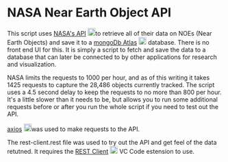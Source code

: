 # NASA Near Earth Object API

This script uses [NASA's API](https://api.nasa.gov/) <img src="https://api.nasa.gov/assets/img/favicons/favicon-192.png" alt="NASA logo" width=18>to retrieve all of their data on NOEs (Near Earth Objects) and save it to a [mongoDb Atlas](https://www.npmjs.com/package/mongodb) <img src="https://dbpyje2nswhci.cloudfront.net/images/new_favicon.ico" alt="mongodb logo" width=18> database.  There is no front end UI for this.  It is simply a script to fetch and save the data to a database that can later be connected to by other applications for research and visualization.

NASA limits the requests to 1000 per hour, and as of this writing it takes 1425 requests to capture the 28,486 objects currently tracked.  The script uses a 4.5 second delay to keep the requests to no more than 800 per hour.  It's a little slower than it needs to be, but allows you to run some additional requests before or after you run the whole script if you need to test out the API.

[axios](https://www.npmjs.com/package/axios) <img src="https://axios-http.com//assets/favicon.ico" alt="axios logo" width=18>was used to make requests to the API.

The rest-client.rest file was used to try out the API and get feel of the data retutned.  It requires the [REST Client](https://marketplace.visualstudio.com/items?itemName=humao.rest-client) <img src="https://humao.gallerycdn.vsassets.io/extensions/humao/rest-client/0.24.6/1638197435436/Microsoft.VisualStudio.Services.Icons.Default" alt="rest-client logo" width=18> VC Code estension to use.